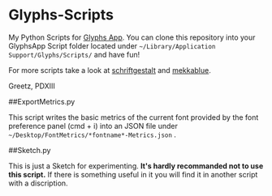 Glyphs-Scripts
==============

My Python Scripts for [Glyphs App](http://glyphsapp.com/).
You can clone this repository into your GlyphsApp Script folder located under `~/Library/Application Support/Glyphs/Scripts/` and have fun!

For more scripts take a look at [schriftgestalt](https://github.com/schriftgestalt/Glyphs-Scripts) and [mekkablue](https://github.com/mekkablue/Glyphs-Scripts).

Greetz,
PDXIII

##ExportMetrics.py

This script writes the basic metrics of the current font provided by the font preference panel (cmd + i) into an JSON file under `~/Desktop/FontMetrics/*fontname*-Metrics.json` .

##Sketch.py

This is just a Sketch for experimenting. **It's hardly recommanded not to use this script.** If there is something useful in it you will find it in another script with a discription.
